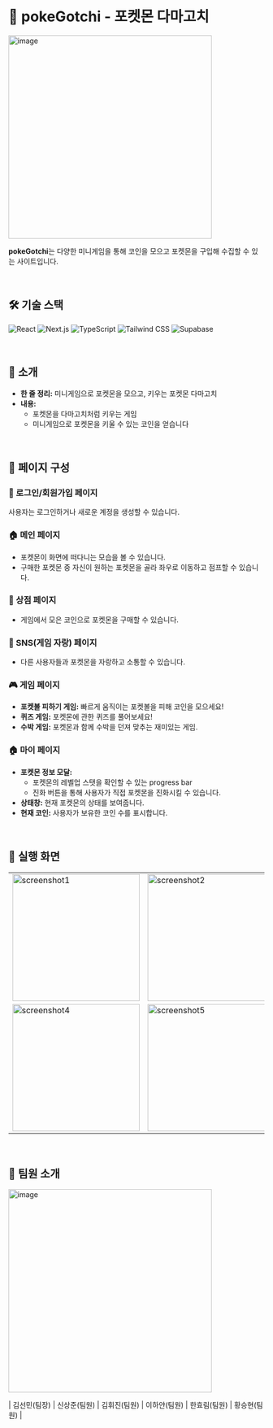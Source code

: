 # 🐾 pokeGotchi - 포켓몬 다마고치

<img alt="image" width="400" src="https://github.com/user-attachments/assets/cef1bbe5-9b14-4d4b-8e28-d68b188397a7">

**pokeGotchi**는 다양한 미니게임을 통해 코인을 모으고 포켓몬을 구입해 수집할 수 있는 사이트입니다.

<br />

## 🛠️ 기술 스택

![React](https://img.shields.io/badge/React-61DAFB?logo=react&logoColor=black&style=flat-square)
![Next.js](https://img.shields.io/badge/Next.js-000000?logo=next.js&logoColor=white&style=flat-square)
![TypeScript](https://img.shields.io/badge/TypeScript-3178C6?logo=typescript&logoColor=white&style=flat-square)
![Tailwind CSS](https://img.shields.io/badge/Tailwind_CSS-38B2AC?logo=tailwind-css&logoColor=white&style=flat-square)
![Supabase](https://img.shields.io/badge/Supabase-3ECF8E?logo=supabase&logoColor=white&style=flat-square)

<br />

## 🌟 소개

- **한 줄 정리:** 미니게임으로 포켓몬을 모으고, 키우는 포켓몬 다마고치
- **내용:**
  - 포켓몬을 다마고치처럼 키우는 게임
  - 미니게임으로 포켓몬을 키울 수 있는 코인을 얻습니다

<br />

## 📜 페이지 구성

### 🔐 로그인/회원가입 페이지

사용자는 로그인하거나 새로운 계정을 생성할 수 있습니다.

### 🏠 메인 페이지

- 포켓몬이 화면에 떠다니는 모습을 볼 수 있습니다.
- 구매한 포켓몬 중 자신이 원하는 포켓몬을 골라 좌우로 이동하고 점프할 수 있습니다.

### 🛒 상점 페이지

- 게임에서 모은 코인으로 포켓몬을 구매할 수 있습니다.

### 📸 SNS(게임 자랑) 페이지

- 다른 사용자들과 포켓몬을 자랑하고 소통할 수 있습니다.

### 🎮 게임 페이지

- **포켓볼 피하기 게임:** 빠르게 움직이는 포켓볼을 피해 코인을 모으세요!
- **퀴즈 게임:** 포켓몬에 관한 퀴즈를 풀어보세요!
- **수박 게임:** 포켓몬과 함께 수박을 던져 맞추는 재미있는 게임.

### 🏠 마이 페이지

- **포켓몬 정보 모달:**
  - 포켓몬의 레벨업 스탯을 확인할 수 있는 progress bar
  - 진화 버튼을 통해 사용자가 직접 포켓몬을 진화시킬 수 있습니다.
- **상태창:** 현재 포켓몬의 상태를 보여줍니다.
- **현재 코인:** 사용자가 보유한 코인 수를 표시합니다.

<br />

## 🎥 실행 화면

<table>
  <tr>
    <td><img src="https://github.com/user-attachments/assets/8e3edfaf-594d-4a29-a634-76ee709f1450" alt="screenshot1" width="250"/></td>
    <td><img src="https://github.com/user-attachments/assets/89773cfb-45db-4051-b601-a46b7199b75a" alt="screenshot2" width="250"/></td>
    <td><img src="https://github.com/user-attachments/assets/941bd3c7-4ae5-4594-a34c-2073f888f701" alt="screenshot3" width="250"/></td>
  </tr>
  <tr>
    <td><img src="https://github.com/user-attachments/assets/3877c61b-b538-43fa-a415-92b5b992992c" alt="screenshot4" width="250"/></td>
    <td><img src="https://github.com/user-attachments/assets/075edb3d-ea99-460b-b9bb-0e22ac6239ce" alt="screenshot5" width="250"/></td>
    <td><img src="https://github.com/user-attachments/assets/f8191220-7cef-41f2-afa1-58eb36bdb41d" alt="screenshot6" width="250"/></td>
  </tr>
</table>

<br />

## 💙 팀원 소개

<img alt="image" width="400" src="https://github.com/user-attachments/assets/cef1bbe5-9b14-4d4b-8e28-d68b188397a7">

| 김선민(팀장) | 신상준(팀원) | 김휘진(팀원) | 이하얀(팀원) | 한효림(팀원) | 황승현(팀원) |
